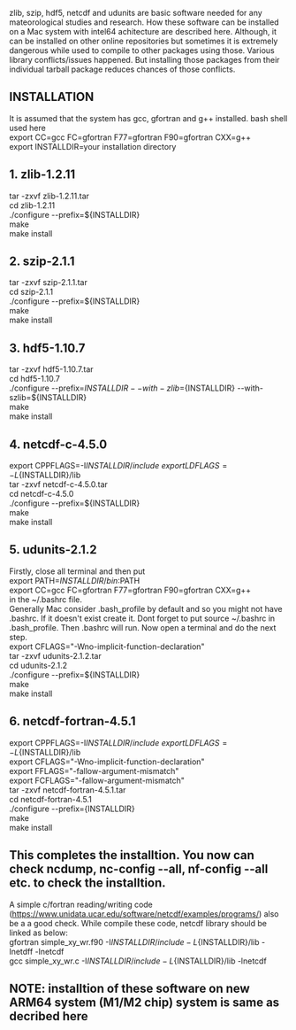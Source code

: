 zlib, szip, hdf5, netcdf and udunits are basic software needed for any mateorological studies and research. How these software can be installed on a Mac system with intel64 achitecture are described here. 
Although, it can be installed on other online repositories but sometimes it is extremely dangerous while used to compile to other packages using those. Various library 
conflicts/issues happened. But installing those packages from their individual tarball package reduces chances of those conflicts.
## INSTALLATION ##
It is assumed that the system has gcc, gfortran and g++ installed. bash shell used here\
export CC=gcc FC=gfortran F77=gfortran F90=gfortran CXX=g++\
export INSTALLDIR=your installation directory
## 1. zlib-1.2.11
   tar -zxvf zlib-1.2.11.tar\
   cd zlib-1.2.11\
   ./configure --prefix=${INSTALLDIR}\
   make\
   make install
## 2. szip-2.1.1
   tar -zxvf szip-2.1.1.tar\
   cd szip-2.1.1\
   ./configure --prefix=${INSTALLDIR}\
   make\
   make install
## 3. hdf5-1.10.7
   tar -zxvf hdf5-1.10.7.tar\
   cd hdf5-1.10.7\
   ./configure --prefix=${INSTALLDIR} --with-zlib=${INSTALLDIR} --with-szlib=${INSTALLDIR}\
   make\
   make install
## 4. netcdf-c-4.5.0
   export CPPFLAGS=-I${INSTALLDIR}/include\
   export LDFLAGS=-L${INSTALLDIR}/lib\
   tar -zxvf netcdf-c-4.5.0.tar\
   cd netcdf-c-4.5.0\
   ./configure --prefix=${INSTALLDIR}\
   make\
   make install
## 5. udunits-2.1.2
Firstly, close all terminal and then put\
export PATH=${INSTALLDIR}/bin:$PATH\
export CC=gcc FC=gfortran F77=gfortran F90=gfortran CXX=g++\
in the ~/.bashrc file.\
Generally Mac consider .bash_profile by default and so you might not have .bashrc. If it doesn't exist create it. Dont forget to put source ~/.bashrc in .bash_profile. Then .bashrc will run. Now open a terminal and do the next step.\
   export CFLAGS="-Wno-implicit-function-declaration"\
   tar -zxvf udunits-2.1.2.tar\
   cd udunits-2.1.2\
   ./configure --prefix=${INSTALLDIR}\
   make\
   make install
## 6. netcdf-fortran-4.5.1
   export CPPFLAGS=-I${INSTALLDIR}/include\
   export LDFLAGS=-L${INSTALLDIR}/lib\
   export CFLAGS="-Wno-implicit-function-declaration"\
   export FFLAGS="-fallow-argument-mismatch"\
   export FCFLAGS="-fallow-argument-mismatch"\
   tar -zxvf netcdf-fortran-4.5.1.tar\
   cd netcdf-fortran-4.5.1\
   ./configure --prefix={INSTALLDIR}\
   make\
   make install
## This completes the installtion. You now can check ncdump, nc-config --all, nf-config --all etc. to check the installtion. ##
A simple c/fortran reading/writing code (https://www.unidata.ucar.edu/software/netcdf/examples/programs/) also be a a good check. While compile these code, netcdf library should be linked as below:\
gfortran simple_xy_wr.f90 -I${INSTALLDIR}/include -L${INSTALLDIR}/lib -lnetdff -lnetcdf\
gcc simple_xy_wr.c -I${INSTALLDIR}/include -L${INSTALLDIR}/lib -lnetcdf
## NOTE: installtion of these software on new ARM64 system (M1/M2 chip) system is same as decribed here ##
